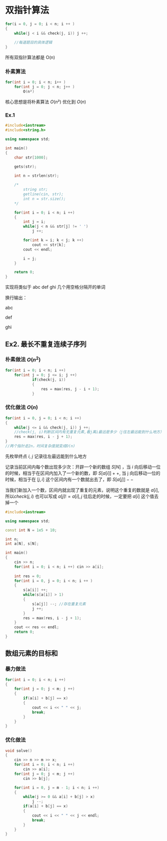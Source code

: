 # 双指针算法

```c++
for(i = 0, j = 0; i < n; i ++ )
{
	while(j < i && check(j, i)) j ++;
	
	//每道题目的具体逻辑
}
```

所有双指针算法都是 O(n)

### 朴素算法

```c++
for(int i = 0; i < n; i++ )
	for(int j = 0; j < n; j++ )
		O(n²)
```

核心思想是将朴素算法 $O(n²)$ 优化到 $O(n)$



### Ex.1

```c++
#include<iostream>
#include<string.h>

using namespace std;

int main()
{
    char str[1000];

    gets(str);

    int n = strlen(str);
    
    /*
    	string str;
    	getline(cin, str);
    	int n = str.size();
    */

    for(int i = 0; i < n; i ++)
    {
        int j = i;
        while(j < n && str[j] != ' ')
            j ++;

        for(int k = i; k < j; k ++)
            cout << str[k];
        cout << endl;

        i = j;
    }

    return 0;
}
```

实现将类似于 abc def ghi 几个用空格分隔开的单词

换行输出：

abc

def

ghi

## **Ex2. 最长不重复连续子序列**

### 朴素做法 $O(n ^2)$

```c++
for(int i = 0; i < n; i ++)
	for(int j = 0; j <= i; j ++)
        	if(check(j, i))
            {
				res = max(res, j - i + 1);
            }
```



### 优化做法 $O(n)$

```C++
for(int i = 0, j = 0; i < n; i ++)
{
	while(j <= i && check(j, i)) j ++;
	//check(j, i)判断区间内有无重复元素,看j离i最远是多少（j往左最远能到什么地方）
	res = max(res, i - j + 1);
}
//两个指针走2n，时间复杂度就变成O(n)
```

先枚举终点 $i$, $j$ 记录往左最远能到什么地方

<!--随着 i 往后移动，j 是不能往前移动的，如果 j 往前移动，说明此时的 j’ 到 i 之间没有重复元素，但是在上一次中的 j ，已经是距离上一次的 i 最远的左侧，说明，j' 到 j 之间是有重复元素的，与 j’ 到 i 之间没有重复元素 矛盾，所以 j 只能往右边走-->

记录当前区间内每个数出现多少次：开辟一个新的数组 $S[N]$ ，当 $i$ 向后移动一位的时候，相当于在区间内加入了一个新的数，即 $S[ a[ i ] ] ++$, 当 j 向后移动一位的时候，相当于在 $[ j, i ]$ 这个区间内有一个数就出去了，即 $S[ a[ j ] ] --$

当我们新加入一个数，区间内就出现了重复的元素，说明这个重复的数就是 $a[i]$, 所以$check( j, i )$ 也可以写成 $a[ j ] != a[ i ] , j$ 往后走的时候，一定要把 $a[i]$ 这个值去掉一个

```c++
#include<iostream>

using namespace std;

const int N = 1e5 + 10;

int n;
int a[N], s[N];

int main()
{
    cin >> n;
    for(int i = 0; i < n; i ++) cin >> a[i];
    
    int res = 0;
    for(int i = 0, j = 0; i < n; i ++ )
    {
        s[a[i]] ++;
        while(s[a[i]] > 1)
        {
            s[a[j]] --; //存在重复元素
            j ++;
        }
        res = max(res, i - j + 1);
    }
    cout << res << endl;
    return 0;
}
```

## 数组元素的目标和

### 暴力做法

```c++
for(int i = 0; i < n; i ++)
{
	for(int j = 0; j < m; j ++)
	{
		if(a[i] + b[j] == x)
		{
			cout << i << " " << j;
			break;
		}
	}
}
```

### 优化做法

```c++
void solve()
{
    cin >> n >> m >> x;
    for(int i = 0; i < n; i ++)
        cin >> a[i];
    for(int j = 0; j < m; j ++)
        cin >> b[j];

    for(int i = 0, j = m - 1; i < n; i ++)
    {
        while(j >= 0 && a[i] + b[j] > x)
            j --;
        if(a[i] + b[j] == x)
        {
            cout << i << " " << j << endl;
            break;
        }
    }
}
```

